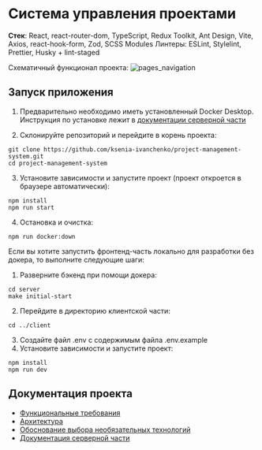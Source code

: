 # Система управления проектами

**Стек**: React, react-router-dom, TypeScript, Redux Toolkit, Ant Design, Vite, Axios, react-hook-form, Zod, SCSS Modules
Линтеры: ESLint, Stylelint, Prettier, Husky + lint-staged

Схематичный функционал проекта:
![pages_navigation](https://github.com/user-attachments/assets/dca13ee8-041a-41e1-80be-bb31418b2fcd)

## Запуск приложения

1. Предварительно необходимо иметь установленный Docker Desktop. Инструкция по установке лежит в [документации серверной части](./server/README.md)

2. Склонируйте репозиторий и перейдите в корень проекта:

```
git clone https://github.com/ksenia-ivanchenko/project-management-system.git
cd project-management-system
```

3. Установите зависимости и запустите проект (проект откроется в браузере автоматически):

```
npm install
npm run start
```

4. Остановка и очистка:

```
npm run docker:down
```

Если вы хотите запустить фронтенд-часть локально для разработки без докера, то выполните следующие шаги:

1. Разверните бэкенд при помощи докера:

```
cd server
make initial-start
```

2. Перейдите в директорию клиентской части:

```
cd ../client
```

3. Создайте файл .env с содержимым файла .env.example
4. Установите зависимости и запустите проект:

```
npm install
npm run dev
```

## Документация проекта

- [Функциональные требования](./docs/task.md)
- [Архитектура](./docs/architecture.md)
- [Обоснование выбора необязательных технологий](./docs/technologies.md)
- [Документация серверной части](./server/README.md)
